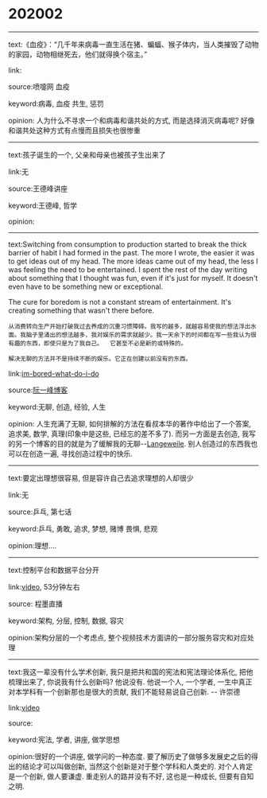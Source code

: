# 202002

---

text:《血疫》：“几千年来病毒一直生活在猪、蝙蝠、猴子体内，当人类摧毁了动物的家园，动物相继死去，他们就得换个宿主。”

link:

source:喷嚏网 血疫

keyword:病毒, 血疫 共生, 惩罚

opinion: 人为什么不寻求一个和病毒和谐共处的方式, 而是选择消灭病毒呢? 好像和谐共处这种方式有点慢而且损失也很惨重

-----
text:孩子诞生的一个, 父亲和母亲也被孩子生出来了

link:无

source:王德峰讲座

keyword:王德峰, 哲学

opinion:

---
text:Switching from consumption to production started to break the thick barrier of habit I had formed in the past. The more I wrote, the easier it was to get ideas out of my head. The more ideas came out of my head, the less I was feeling the need to be entertained. I spent the rest of the day writing about something that I thought was fun, even if it's just for myself.  It doesn't even have to be something new or exceptional.

The cure for boredom is not a constant stream of entertainment. It's creating something that wasn't there before.

```
从消费转向生产开始打破我过去养成的沉重习惯障碍。我写的越多，就越容易使我的想法浮出水面。我脑子里涌出的想法越多，我对娱乐的需求就越少。我一天余下的时间都在写一些我认为很有趣的东西，即使只是为了我自己。  它甚至不必是新的或特殊的。

解决无聊的方法并不是持续不断的娱乐。它正在创建以前没有的东西。
```

link:[im-bored-what-do-i-do](https://idiallo.com/blog/im-bored-what-do-i-do)

source:[阮一峰博客](http://www.ruanyifeng.com/blog/2020/02/weekly-issue-94.html)

keyword:无聊, 创造, 经验, 人生

opinion: 人生充满了无聊, 如何排解的方法在看叔本华的著作中给出了一个答案, 追求美, 数学, 真理(印象中是这些, 已经忘的差不多了). 而另一方面是去创造, 我写的另一个博客的目的就是为了缓解我的无聊\-\-[Langeweile](https://github.com/zoroqi/Langeweile). 别人创造过的东西我也可以在创造一遍, 寻找创造过程中的快乐.


---

text:要定出理想很容易, 但是容许自己去追求理想的人却很少

link:无

source:乒乓, 第七话

keyword:乒乓, 勇敢, 追求, 梦想, 赌博 畏惧, 悲观

opinion:理想....

---

text:控制平台和数据平台分开

link:[video](https://www.bilibili.com/video/av91128874), 53分钟左右

source: 程墨直播

keyword:架构, 分层, 控制, 数据, 容灾

opinion:架构分层的一个考虑点, 整个视频技术方面讲的一部分服务容灾和对应处理

---

text:我这一辈没有什么学术创新, 我只是把共和国的宪法和宪法理论体系化, 把他梳理出来了, 你说我有什么创新吗? 他说没有. 他说一个人, 一个学者, 一生中真正对本学科有一个创新那也是很大的贡献, 我们不能轻易说自己创新. -- 许崇德

link:[video](https://www.bilibili.com/video/av90438685)

source:

keyword:宪法, 学者, 讲座, 做学思想

opinion:很好的一个讲座, 做学问的一种态度. 要了解历史了做够多发展史之后的得出的结论才可以叫做创新, 当然这个创新是对于整个学科和人类史的. 对个人肯定是一个创新, 做人要谦虚. 重走别人的路并没有不好, 这也是一种成长, 但要有自知之明.


